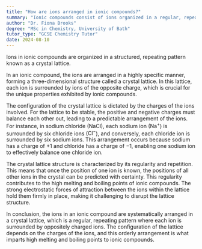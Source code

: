 ```yaml
---
title: "How are ions arranged in ionic compounds?"
summary: "Ionic compounds consist of ions organized in a regular, repeating structure known as a crystal lattice, which contributes to their stability and unique properties."
author: "Dr. Fiona Brooks"
degree: "MSc in Chemistry, University of Bath"
tutor_type: "GCSE Chemistry Tutor"
date: 2024-08-10
---
```


Ions in ionic compounds are organized in a structured, repeating pattern known as a crystal lattice.

In an ionic compound, the ions are arranged in a highly specific manner, forming a three-dimensional structure called a crystal lattice. In this lattice, each ion is surrounded by ions of the opposite charge, which is crucial for the unique properties exhibited by ionic compounds.

The configuration of the crystal lattice is dictated by the charges of the ions involved. For the lattice to be stable, the positive and negative charges must balance each other out, leading to a predictable arrangement of the ions. For instance, in sodium chloride ($\text{NaCl}$), each sodium ion ($\text{Na}^+$) is surrounded by six chloride ions ($\text{Cl}^-$), and conversely, each chloride ion is surrounded by six sodium ions. This arrangement occurs because sodium has a charge of $+1$ and chloride has a charge of $-1$, enabling one sodium ion to effectively balance one chloride ion.

The crystal lattice structure is characterized by its regularity and repetition. This means that once the position of one ion is known, the positions of all other ions in the crystal can be predicted with certainty. This regularity contributes to the high melting and boiling points of ionic compounds. The strong electrostatic forces of attraction between the ions within the lattice hold them firmly in place, making it challenging to disrupt the lattice structure.

In conclusion, the ions in an ionic compound are systematically arranged in a crystal lattice, which is a regular, repeating pattern where each ion is surrounded by oppositely charged ions. The configuration of the lattice depends on the charges of the ions, and this orderly arrangement is what imparts high melting and boiling points to ionic compounds.
    
